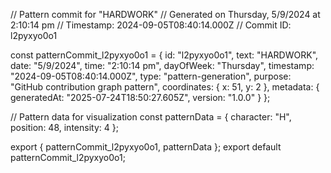 // Pattern commit for "HARDWORK"
// Generated on Thursday, 5/9/2024 at 2:10:14 pm
// Timestamp: 2024-09-05T08:40:14.000Z
// Commit ID: l2pyxyo0o1

const patternCommit_l2pyxyo0o1 = {
  id: "l2pyxyo0o1",
  text: "HARDWORK",
  date: "5/9/2024",
  time: "2:10:14 pm",
  dayOfWeek: "Thursday",
  timestamp: "2024-09-05T08:40:14.000Z",
  type: "pattern-generation",
  purpose: "GitHub contribution graph pattern",
  coordinates: {
    x: 51,
    y: 2
  },
  metadata: {
    generatedAt: "2025-07-24T18:50:27.605Z",
    version: "1.0.0"
  }
};

// Pattern data for visualization
const patternData = {
  character: "H",
  position: 48,
  intensity: 4
};

export { patternCommit_l2pyxyo0o1, patternData };
export default patternCommit_l2pyxyo0o1;

